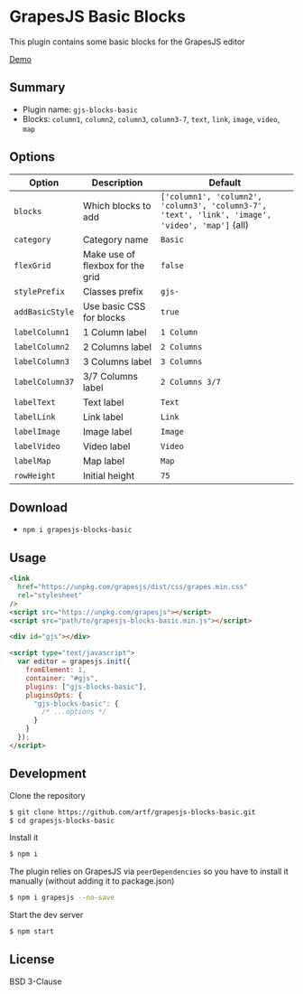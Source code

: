 # GrapesJS Basic Blocks

This plugin contains some basic blocks for the GrapesJS editor

[Demo](http://grapesjs.com/demo.html)
<br/>

## Summary

- Plugin name: `gjs-blocks-basic`
- Blocks: `column1`, `column2`, `column3`, `column3-7`, `text`, `link`, `image`, `video`, `map`

## Options

| Option          | Description                      | Default                                                                                         |
| --------------- | -------------------------------- | ----------------------------------------------------------------------------------------------- |
| `blocks`        | Which blocks to add              | `['column1', 'column2', 'column3', 'column3-7', 'text', 'link', 'image', 'video', 'map']` (all) |
| `category`      | Category name                    | `Basic`                                                                                         |
| `flexGrid`      | Make use of flexbox for the grid | `false`                                                                                         |
| `stylePrefix`   | Classes prefix                   | `gjs-`                                                                                          |
| `addBasicStyle` | Use basic CSS for blocks         | `true`                                                                                          |
| `labelColumn1`  | 1 Column label                   | `1 Column`                                                                                      |
| `labelColumn2`  | 2 Columns label                  | `2 Columns`                                                                                     |
| `labelColumn3`  | 3 Columns label                  | `3 Columns`                                                                                     |
| `labelColumn37` | 3/7 Columns label                | `2 Columns 3/7`                                                                                 |
| `labelText`     | Text label                       | `Text`                                                                                          |
| `labelLink`     | Link label                       | `Link`                                                                                          |
| `labelImage`    | Image label                      | `Image`                                                                                         |
| `labelVideo`    | Video label                      | `Video`                                                                                         |
| `labelMap`      | Map label                        | `Map`                                                                                           |
| `rowHeight`     | Initial height                   | `75`                                                                                          |

## Download

- `npm i grapesjs-blocks-basic`

## Usage

```html
<link
  href="https://unpkg.com/grapesjs/dist/css/grapes.min.css"
  rel="stylesheet"
/>
<script src="https://unpkg.com/grapesjs"></script>
<script src="path/to/grapesjs-blocks-basic.min.js"></script>

<div id="gjs"></div>

<script type="text/javascript">
  var editor = grapesjs.init({
    fromElement: 1,
    container: "#gjs",
    plugins: ["gjs-blocks-basic"],
    pluginsOpts: {
      "gjs-blocks-basic": {
        /* ...options */
      }
    }
  });
</script>
```

## Development

Clone the repository

```sh
$ git clone https://github.com/artf/grapesjs-blocks-basic.git
$ cd grapesjs-blocks-basic
```

Install it

```sh
$ npm i
```

The plugin relies on GrapesJS via `peerDependencies` so you have to install it manually (without adding it to package.json)

```sh
$ npm i grapesjs --no-save
```

Start the dev server

```sh
$ npm start
```

## License

BSD 3-Clause
